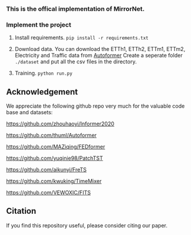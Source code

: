 ### This is the offical implementation of MirrorNet. 

### Implement the project

1. Install requirements. ```pip install -r requirements.txt```

2. Download data. You can download the ETTh1, ETTh2, ETTm1, ETTm2, Electricity and Traffic data from [Autoformer](https://drive.google.com/drive/folders/1ZOYpTUa82_jCcxIdTmyr0LXQfvaM9vIy) Create a seperate folder ```./dataset``` and put all the csv files in the directory.

3. Training. ```python run.py```

## Acknowledgement

We appreciate the following github repo very much for the valuable code base and datasets:

https://github.com/zhouhaoyi/Informer2020

https://github.com/thuml/Autoformer

https://github.com/MAZiqing/FEDformer

https://github.com/yuqinie98/PatchTST

https://github.com/aikunyi/FreTS

https://github.com/kwuking/TimeMixer

https://github.com/VEWOXIC/FITS

## Citation

If you find this repository useful, please consider citing our paper.

